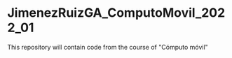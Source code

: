 # JimenezRuizGA_ComputoMovil_2022_01
This repository will contain code from the course of "Cómputo móvil" 

